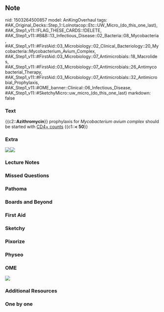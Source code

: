 ## Note
nid: 1503264500857
model: AnKingOverhaul
tags: #AK_Original_Decks::Step_1::Lolnotacop::Etc::UW_Micro_(do_this_one_last), #AK_Step1_v11::!FLAG_THESE_CARDS::!DELETE, #AK_Step1_v11::#B&B::13_Infectious_Disease::02_Bacteria::08_Mycobacteria, #AK_Step1_v11::#FirstAid::03_Microbiology::02_Clinical_Bacteriology::20_Mycobacteria::Mycobacterium_Avium_Complex, #AK_Step1_v11::#FirstAid::03_Microbiology::07_Antimicrobials::18_Macrolides, #AK_Step1_v11::#FirstAid::03_Microbiology::07_Antimicrobials::26_Antimycobacterial_Therapy, #AK_Step1_v11::#FirstAid::03_Microbiology::07_Antimicrobials::32_Antimicrobial_Prophylaxis, #AK_Step1_v11::#OME_banner::Clinical::06_Infectious_Disease, #AK_Step1_v11::#SketchyMicro::uw_micro_(do_this_one_last)
markdown: false

### Text
{{c2::<b>Azithromycin</b>}} prophylaxis for <i>Mycobacterium avium
complex</i> should be started with <u>CD4+ counts</u> {{c1::<b><
50</b>}}

### Extra
<img src="paste-86990267613555.jpg"><img src=
"Xnip2018-03-89_13-48-54.jpg">

### Lecture Notes


### Missed Questions


### Pathoma


### Boards and Beyond


### First Aid


### Sketchy


### Pixorize


### Physeo


### OME
<div class="ome-widget">
  <a href=
  "https://onlinemeded.org/spa/infectious-disease?ref=anki"><img src="_OME_AnkiFlashcards_Topic_3.png"></a>
</div>

### Additional Resources


### One by one

